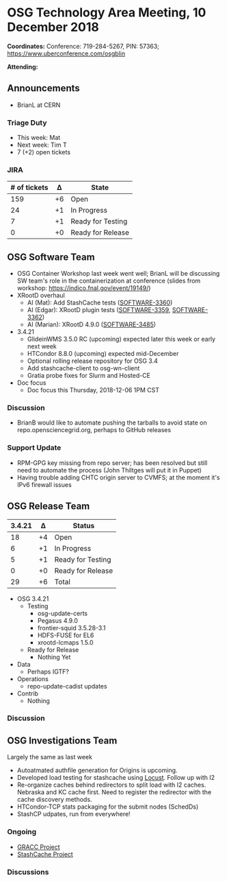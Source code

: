 # OSG Technology Area Meeting, 10 December 2018

**Coordinates:** Conference: 719-284-5267, PIN: 57363; <https://www.uberconference.com/osgblin>

**Attending:** 


## Announcements

-   BrianL at CERN


### Triage Duty

-   This week: Mat
-   Next week: Tim T
-   7 (+2) open tickets


### JIRA

| # of tickets | &Delta; | State             |
|------------- |-------- |------------------ |
| 159          | +6      | Open              |
| 24           | +1      | In Progress       |
| 7            | +1      | Ready for Testing |
| 0            | +0      | Ready for Release |


## OSG Software Team

-   OSG Container Workshop last week went well; BrianL will be discussing SW team's role in the containerization at conference
    (slides from workshop: <https://indico.fnal.gov/event/19149/>)
-   XRootD overhaul
    -   AI (Mat): Add StashCache tests ([SOFTWARE-3360](https://opensciencegrid.atlassian.net/browse/SOFTWARE-3360))
    -   AI (Edgar): XRootD plugin tests ([SOFTWARE-3359](https://opensciencegrid.atlassian.net/browse/SOFTWARE-3359), [SOFTWARE-3362](https://opensciencegrid.atlassian.net/browse/SOFTWARE-3362))
    -   AI (Marian): XRootD 4.9.0 ([SOFTWARE-3485](https://opensciencegrid.atlassian.net/browse/SOFTWARE-3485))
-   3.4.21
    -   GlideinWMS 3.5.0 RC (upcoming) expected later this week or early next week
    -   HTCondor 8.8.0 (upcoming) expected mid-December
    -   Optional rolling release repository for OSG 3.4
    -   Add stashcache-client to osg-wn-client
    -   Gratia probe fixes for Slurm and Hosted-CE
-   Doc focus
    -   Doc focus this Thursday, 2018-12-06 1PM CST


### Discussion

- BrianB would like to automate pushing the tarballs to avoid state on repo.opensciencegrid.org, perhaps to GitHub releases


### Support Update

- RPM-GPG key missing from repo server; has been resolved but still need to automate the process (John Thiltges will put it in Puppet)
- Having trouble adding CHTC origin server to CVMFS; at the moment it's IPv6 firewall issues


## OSG Release Team

| 3.4.21 | &Delta; | Status            |
|------ |------- |----------------- |
| 18     | +4      | Open              |
| 6      | +1      | In Progress       |
| 5      | +1      | Ready for Testing |
| 0      | +0      | Ready for Release |
| 29     | +6      | Total             |

-   OSG 3.4.21  
    -   Testing  
        -   osg-update-certs
        -   Pegasus 4.9.0
        -   frontier-squid 3.5.28-3.1
        -   HDFS-FUSE for EL6
        -   xrootd-lcmaps 1.5.0
    -   Ready for Release  
        -   Nothing Yet
-   Data  
    -   Perhaps IGTF?
-   Operations  
    -   repo-update-cadist updates
-   Contrib  
    -   Nothing


### Discussion



## OSG Investigations Team

Largely the same as last week

-   Autoatmated authfile generation for Origins is upcoming.
-   Developed load testing for stashcache using [Locust](https://locust.io/).  Follow up with I2
-   Re-organize caches behind redirectors to split load with I2 caches.  Nebraska and KC cache first.  Need to register the redirector with the cache discovery methods.
-   HTCondor-TCP stats packaging for the submit nodes (SchedDs) 
-   StashCP udpates, run from everywhere!

### Ongoing

-   [GRACC Project](https://opensciencegrid.atlassian.net/projects/GRACC)
-   [StashCache Project](http://opensciencegrid.org/docs/data/stashcache/overview/)


### Discussions

